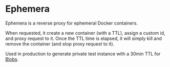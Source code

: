 # Ephemera

Ephemera is a reverse proxy for ephemeral Docker containers.

When requested, it create a new container (with a TTL), assign a custom id, and proxy request to it.
Once the TTL time is elapsed, it will simply kill and remove the container (and stop proxy request to it).

Used in production to generate private test instance with a 30min TTL for [Blobs](https://blobs.co).

